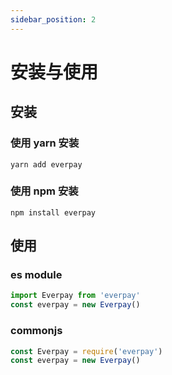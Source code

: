 ```yaml
---
sidebar_position: 2
---
```


<!-- import Tabs from '@theme/Tabs'
import TabItem from '@theme/TabItem' -->

# 安装与使用
## 安装

<!-- <Tabs>
<TabItem value="yarn" label="yarn">

```bash
yarn add everpay
```

</TabItem>
<TabItem value="js" label="npm">

```bash
npm install everpay
```

</TabItem>
</Tabs> -->

### 使用 yarn 安装
```console
yarn add everpay
```

### 使用 npm 安装
```console
npm install everpay
```

## 使用

### es module
```js
import Everpay from 'everpay'
const everpay = new Everpay()
```

### commonjs
```js
const Everpay = require('everpay')
const everpay = new Everpay()
```